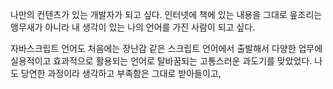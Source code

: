 나만의 컨텐츠가 있는 개발자가 되고 싶다. 
인터넷에 책에 있는 내용을 그대로 읖조리는 앵무새가 아니라
내 생각이 있는 나의 언어를 가진 사람이 되고 싶다.

자바스크립트 언어도 처음에는 장난감 같은 스크립트 언어에서 출발해서 다양한 업무에 실용적이고 효과적으로 활용되는 언어로 탈바꿈되는 고통스러운 과도기를 맞았었다. 
나도 당연한 과정이라 생각하고 부족함은 그대로 받아들이고, 
<!--stackedit_data:
eyJoaXN0b3J5IjpbLTE2MDc5MzIwNzldfQ==
-->